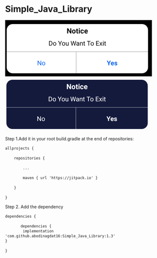 # Simple_Java_Library

<img src="io1.PNG" />

<img src="io2.PNG" />

Step 1.Add it in your root build.gradle at the end of repositories:

	allprojects {

		repositories {

			...

			maven { url 'https://jitpack.io' }

		}

	}

Step 2. Add the dependency

	dependencies {

	       dependencies {
	        implementation 'com.github.abodinagdat16:Simple_Java_Library:1.3'
	}

	}
